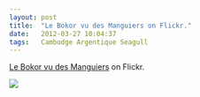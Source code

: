 ```yaml
---
layout: post
title:  "Le Bokor vu des Manguiers on Flickr."
date:   2012-03-27 10:04:37
tags:   Cambodge Argentique Seagull
---
```


<p><p><a href="http://www.flickr.com/photos/cleho/5863417363/" title="Le Bokor vu des Manguiers">Le Bokor vu des Manguiers</a> on Flickr.</p></p><p></p><img src="http://40.media.tumblr.com/tumblr_m1jafqQpSw1rrv0rbo1_1280.jpg">
